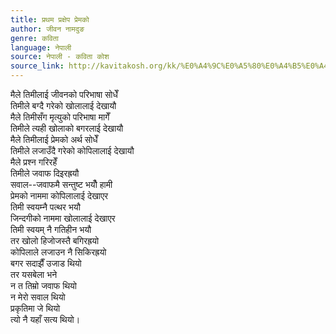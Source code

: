 ```yaml
---
title: प्रथम प्रक्षेप प्रेमको
author: जीवन नामदुङ
genre: कविता
language: नेपाली
source: नेपाली - कविता कोश
source_link: http://kavitakosh.org/kk/%E0%A4%9C%E0%A5%80%E0%A4%B5%E0%A4%A8_%E0%A4%A8%E0%A4%BE%E0%A4%AE%E0%A4%A6%E0%A5%81%E0%A4%99
---
```


मैले तिमीलाई जीवनको परिभाषा सोधेँ  
तिमीले बग्दै गरेको खोलालाई देखायौ  
मैले तिमीसँग मृत्युको परिभाषा मागेँ  
तिमीले त्यही खोलाको बगरलाई देखायौ  
मैले तिमीलाई प्रेमको अर्थ सोधेँ  
तिमीले लजाउँदै गरेको कोपिलालाई देखायौ  
मैले प्रश्न गरिरहेँ  
तिमीले जवाफ दिइरह्रयौ  
सवाल--जवाफमै सन्तुष्ट भयौँ हामी  
प्रेमको नाममा कोपिलालाई देखाएर  
तिमी स्वयम्नै पत्थर भयौ  
जिन्दगीको नाममा खोलालाई देखाएर  
तिमी स्वयम् नै गतिहीन भयौ  
तर खोलो हिजोजस्तै बगिरह्रयो  
कोपिलाले लजाउन नै सिकिरह्रयो  
बगर सदाझैँ उजाड थियो  
तर यसबेला भने  
न त तिम्रो जवाफ थियो  
न मेरो सवाल थियो  
प्रकृतिमा जे थियो  
त्यो नै यहाँ सत्य थियो।
